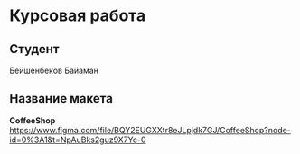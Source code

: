 # Курсовая работа

## Студент

Бейшенбеков Байаман

## Название макета

**CoffeeShop**
https://www.figma.com/file/BQY2EUGXXtr8eJLpjdk7GJ/CoffeeShop?node-id=0%3A1&t=NpAuBks2guz9X7Yc-0
